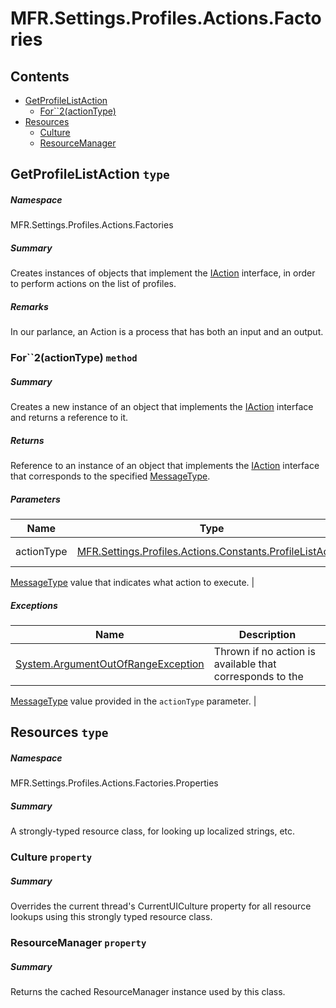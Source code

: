 <a name='assembly'></a>
# MFR.Settings.Profiles.Actions.Factories

## Contents

- [GetProfileListAction](#T-MFR-Settings-Profiles-Actions-Factories-GetProfileListAction 'MFR.Settings.Profiles.Actions.Factories.GetProfileListAction')
  - [For\`\`2(actionType)](#M-MFR-Settings-Profiles-Actions-Factories-GetProfileListAction-For``2-MFR-Settings-Profiles-Actions-Constants-ProfileListAction- 'MFR.Settings.Profiles.Actions.Factories.GetProfileListAction.For``2(MFR.Settings.Profiles.Actions.Constants.ProfileListAction)')
- [Resources](#T-MFR-Settings-Profiles-Actions-Factories-Properties-Resources 'MFR.Settings.Profiles.Actions.Factories.Properties.Resources')
  - [Culture](#P-MFR-Settings-Profiles-Actions-Factories-Properties-Resources-Culture 'MFR.Settings.Profiles.Actions.Factories.Properties.Resources.Culture')
  - [ResourceManager](#P-MFR-Settings-Profiles-Actions-Factories-Properties-Resources-ResourceManager 'MFR.Settings.Profiles.Actions.Factories.Properties.Resources.ResourceManager')

<a name='T-MFR-Settings-Profiles-Actions-Factories-GetProfileListAction'></a>
## GetProfileListAction `type`

##### Namespace

MFR.Settings.Profiles.Actions.Factories

##### Summary

Creates instances of objects that implement the
[IAction](#T-MFR-IAction 'MFR.IAction')
interface, in order to perform actions on the list of profiles.

##### Remarks

In our parlance, an Action is a process that has both an input and an output.

<a name='M-MFR-Settings-Profiles-Actions-Factories-GetProfileListAction-For``2-MFR-Settings-Profiles-Actions-Constants-ProfileListAction-'></a>
### For\`\`2(actionType) `method`

##### Summary

Creates a new instance of an object that implements the
[IAction](#T-MFR-IAction 'MFR.IAction')
interface and returns a reference to it.

##### Returns

Reference to an instance of an object that implements the
[IAction](#T-MFR-Messages-Actions-Interfaces-IAction 'MFR.Messages.Actions.Interfaces.IAction')
interface
that corresponds to the specified
[MessageType](#T-MFR-Messages-Constants-MessageType 'MFR.Messages.Constants.MessageType').

##### Parameters

| Name | Type | Description |
| ---- | ---- | ----------- |
| actionType | [MFR.Settings.Profiles.Actions.Constants.ProfileListAction](#T-MFR-Settings-Profiles-Actions-Constants-ProfileListAction 'MFR.Settings.Profiles.Actions.Constants.ProfileListAction') | (Required.) A
[MessageType](#T-MFR-Messages-Constants-MessageType 'MFR.Messages.Constants.MessageType')
value that
indicates what action to execute. |

##### Exceptions

| Name | Description |
| ---- | ----------- |
| [System.ArgumentOutOfRangeException](http://msdn.microsoft.com/query/dev14.query?appId=Dev14IDEF1&l=EN-US&k=k:System.ArgumentOutOfRangeException 'System.ArgumentOutOfRangeException') | Thrown if no action is available that corresponds to the
[MessageType](#T-MFR-Messages-Constants-MessageType 'MFR.Messages.Constants.MessageType')
value provided
in the `actionType` parameter. |

<a name='T-MFR-Settings-Profiles-Actions-Factories-Properties-Resources'></a>
## Resources `type`

##### Namespace

MFR.Settings.Profiles.Actions.Factories.Properties

##### Summary

A strongly-typed resource class, for looking up localized strings, etc.

<a name='P-MFR-Settings-Profiles-Actions-Factories-Properties-Resources-Culture'></a>
### Culture `property`

##### Summary

Overrides the current thread's CurrentUICulture property for all
  resource lookups using this strongly typed resource class.

<a name='P-MFR-Settings-Profiles-Actions-Factories-Properties-Resources-ResourceManager'></a>
### ResourceManager `property`

##### Summary

Returns the cached ResourceManager instance used by this class.
